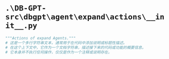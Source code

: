 # `.\DB-GPT-src\dbgpt\agent\expand\actions\__init__.py`

```py
"""Actions of expand Agents."""
# 这是一个多行字符串文本，通常用于在代码中添加说明或标题性描述。
# 在这个上下文中，它作为一个文档字符串，描述接下来的代码或功能的概要信息。
# 它本身并不执行任何操作，仅仅是作为一个注释或说明存在。
```